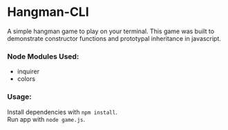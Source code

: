 # Hangman-CLI

A simple hangman game to play on your terminal. This game was built to demonstrate constructor functions and prototypal inheritance in javascript.

### Node Modules Used:
* inquirer
* colors

### Usage:
Install dependencies with `npm install`.                                                
Run app with `node game.js`.
